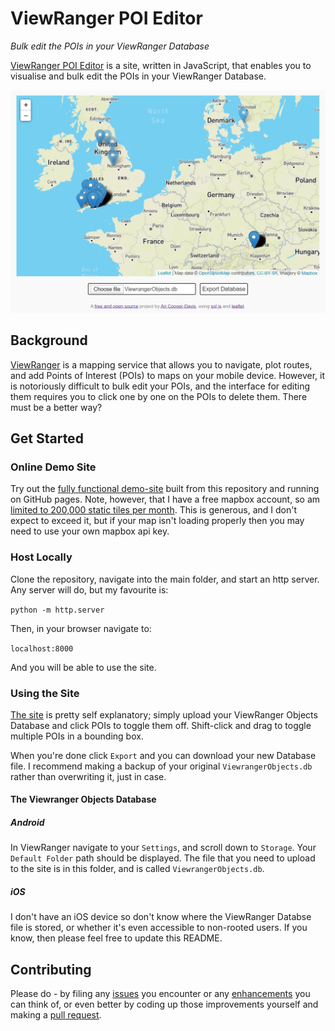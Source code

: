 # ViewRanger POI Editor
*Bulk edit the POIs in your ViewRanger Database*

[ViewRanger POI Editor](https://aricooperdavis.github.io/ViewRanger-POI-Editor/) is a site, written in JavaScript, that enables you to visualise and bulk edit the POIs in your ViewRanger Database.

![Screenshot of the User Interface](screenshot.png)

## Background
[ViewRanger](https://www.viewranger.com/en-gb) is a mapping service that allows you to navigate, plot routes, and add Points of Interest (POIs) to maps on your mobile device. However, it is notoriously difficult to bulk edit your POIs, and the interface for editing them requires you to click one by one on the POIs to delete them. There must be a better way?

## Get Started
### Online Demo Site
Try out the [fully functional demo-site](https://aricooperdavis.github.io/ViewRanger-POI-Editor/) built from this repository and running on GitHub pages. Note, however, that I have a free mapbox account, so am [limited to 200,000 static tiles per month](https://www.mapbox.com/pricing/#gltile). This is generous, and I don't expect to exceed it, but if your map isn't loading properly then you may need to use your own mapbox api key.

### Host Locally
Clone the repository, navigate into the main folder, and start an http server. Any server will do, but my favourite is:

`python -m http.server`

Then, in your browser navigate to:

`localhost:8000`

And you will be able to use the site.

### Using the Site
[The site](https://aricooperdavis.github.io/ViewRanger-POI-Editor/) is pretty self explanatory; simply upload your ViewRanger Objects Database and click POIs to toggle them off. Shift-click and drag to toggle multiple POIs in a bounding box.

When you're done click `Export` and you can download your new Database file. I recommend making a backup of your original `ViewrangerObjects.db` rather than overwriting it, just in case.

#### The Viewranger Objects Database
##### Android
In ViewRanger navigate to your `Settings`, and scroll down to `Storage`. Your `Default Folder` path should be displayed. The file that you need to upload to the site is in this folder, and is called `ViewrangerObjects.db`.

##### iOS
I don't have an iOS device so don't know where the ViewRanger Databse file is stored, or whether it's even accessible to non-rooted users. If you know, then please feel free to update this README.

## Contributing
Please do - by filing any [issues](https://github.com/aricooperdavis/ViewRanger-POI-Editor/issues) you encounter or any [enhancements](https://github.com/aricooperdavis/ViewRanger-POI-Editor/labels/enhancement) you can think of, or even better by coding up those improvements yourself and making a [pull request](https://github.com/aricooperdavis/ViewRanger-POI-Editor/pulls).

